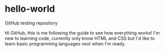 # hello-world
GitHub testing repository

Hi GitHub, this is me following the guide to see how everything works!
I'm new to learning code, currently only know HTML and CSS but I'd like to learn basic programming languages next when I'm ready.
